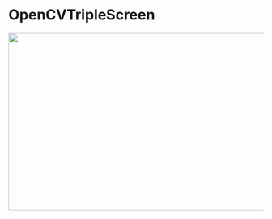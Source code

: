 # OpenCVTripleScreen
<img  src = "https://github.com/engineerbekir/OpenCVTripleScreen/blob/master/gifvideo.gif" width = "700" height = "350" />
